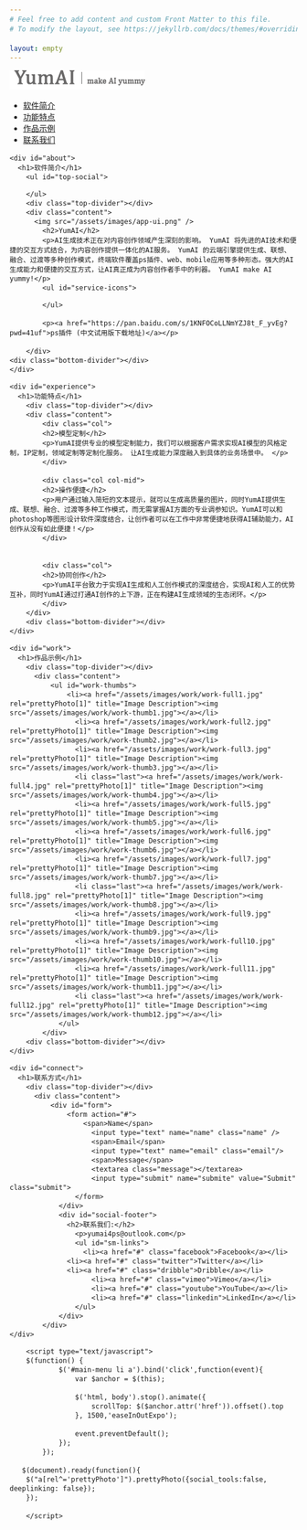 ```yaml
---
# Feel free to add content and custom Front Matter to this file.
# To modify the layout, see https://jekyllrb.com/docs/themes/#overriding-theme-defaults

layout: empty
---
```

<html lang="en">
<head>
<meta http-equiv="Content-Type" content="text/html; charset=UTF-8" />
<title>YumAI - make AI yummy!</title>
<link href="/assets/css/styles.css" rel="stylesheet" type="text/css">
<link rel="stylesheet" href="/assets/css/prettyPhoto.css" type="text/css" media="screen" charset="utf-8" />
<link href='http://fonts.googleapis.com/css?family=Bree+Serif' rel='stylesheet' type='text/css'>
<link href='http://fonts.googleapis.com/css?family=Open+Sans' rel='stylesheet' type='text/css'>

<script type='text/javascript' src="http://ajax.googleapis.com/ajax/libs/jquery/1/jquery.min.js?ver=3.3"></script>  
<script type="text/javascript" src="/assets/js/jquery.prettyPhoto.js"></script>
<script type="text/javascript" src="/assets/js/jquery.easing.1.3.js"></script>

</head>

<body>
<div id="header">
  <div id="logo"><a href="#"><img src="/assets/images/logo.png"></a></div>
  <ul id="main-menu">
      <li><a href="#about">软件简介</a></li>
        <li><a href="#experience">功能特点</a></li>
        <li><a href="#work">作品示例</a></li>
        <li><a href="#connect">联系我们</a></li>
    </ul>
</div>

<div id="container">

<!--Begin About Section-->
    <div id="about">
      <h1>软件简介</h1>
        <ul id="top-social">
<!--          <li><a href="#" class="facebook">Facebook</a></li>
            <li><a href="#" class="twitter">Twitter</a></li>
            <li><a href="#" class="linkedin">LinkedIn</a></li> -->
        </ul>
        <div class="top-divider"></div>
        <div class="content">
          <img src="/assets/images/app-ui.png" />
            <h2>YumAI</h2>
            <p>AI生成技术正在对内容创作领域产生深刻的影响。 YumAI 将先进的AI技术和便捷的交互方式结合，为内容创作提供一体化的AI服务。 YumAI 的云端引擎提供生成、联想、融合、过渡等多种创作模式，终端软件覆盖ps插件、web、mobile应用等多种形态。强大的AI生成能力和便捷的交互方式，让AI真正成为内容创作者手中的利器。 YumAI make AI yummy!</p> 
            <ul id="service-icons">
<!--              <li class="services-design">Design</li>
                <li class="services-mobile">Mobile</li>
                <li class="services-film">Film</li>
                <li class="services-photo">Photo</li> -->
            </ul>

            <p><a href="https://pan.baidu.com/s/1KNFOCoLLNmYZJ8t_F_yvEg?pwd=41uf">ps插件 (中文试用版下载地址)</a></p>

        </div>
    <div class="bottom-divider"></div> 
    </div>
<!--End About Section-->

<!--Begin Experience Section-->   
    <div id="experience">
      <h1>功能特点</h1>
        <div class="top-divider"></div>
        <div class="content">
            <div class="col">
            <h2>模型定制</h2>
            <p>YumAI提供专业的模型定制能力，我们可以根据客户需求实现AI模型的风格定制，IP定制，领域定制等定制化服务。 让AI生成能力深度融入到具体的业务场景中。 </p>
            </div>

            <div class="col col-mid">
            <h2>操作便捷</h2>
            <p>用户通过输入简短的文本提示，就可以生成高质量的图片，同时YumAI提供生成、联想、融合、过渡等多种工作模式，而无需掌握AI方面的专业调参知识。YumAI可以和photoshop等图形设计软件深度结合，让创作者可以在工作中非常便捷地获得AI辅助能力，AI创作从没有如此便捷！</p>
            </div>
            
            
            <div class="col">
            <h2>协同创作</h2>
            <p>YumAI平台致力于实现AI生成和人工创作模式的深度结合，实现AI和人工的优势互补，同时YumAI通过打通AI创作的上下游，正在构建AI生成领域的生态闭环。</p>
            </div>
        </div>    
        <div class="bottom-divider"></div>
    </div>
<!--End Experience Section-->

<!--Begin Work Section-->  
    <div id="work">
      <h1>作品示例</h1>
        <div class="top-divider"></div>
          <div class="content">
              <ul id="work-thumbs">
                  <li><a href="/assets/images/work/work-full1.jpg" rel="prettyPhoto[1]" title="Image Description"><img src="/assets/images/work/work-thumb1.jpg"></a></li>
                    <li><a href="/assets/images/work/work-full2.jpg" rel="prettyPhoto[1]" title="Image Description"><img src="/assets/images/work/work-thumb2.jpg"></a></li>
                    <li><a href="/assets/images/work/work-full3.jpg" rel="prettyPhoto[1]" title="Image Description"><img src="/assets/images/work/work-thumb3.jpg"></a></li>
                    <li class="last"><a href="/assets/images/work/work-full4.jpg" rel="prettyPhoto[1]" title="Image Description"><img src="/assets/images/work/work-thumb4.jpg"></a></li>
                    <li><a href="/assets/images/work/work-full5.jpg" rel="prettyPhoto[1]" title="Image Description"><img src="/assets/images/work/work-thumb5.jpg"></a></li>
                    <li><a href="/assets/images/work/work-full6.jpg" rel="prettyPhoto[1]" title="Image Description"><img src="/assets/images/work/work-thumb6.jpg"></a></li>
                    <li><a href="/assets/images/work/work-full7.jpg" rel="prettyPhoto[1]" title="Image Description"><img src="/assets/images/work/work-thumb7.jpg"></a></li>
                    <li class="last"><a href="/assets/images/work/work-full8.jpg" rel="prettyPhoto[1]" title="Image Description"><img src="/assets/images/work/work-thumb8.jpg"></a></li>
                    <li><a href="/assets/images/work/work-full9.jpg" rel="prettyPhoto[1]" title="Image Description"><img src="/assets/images/work/work-thumb9.jpg"></a></li>
                    <li><a href="/assets/images/work/work-full10.jpg" rel="prettyPhoto[1]" title="Image Description"><img src="/assets/images/work/work-thumb10.jpg"></a></li>
                    <li><a href="/assets/images/work/work-full11.jpg" rel="prettyPhoto[1]" title="Image Description"><img src="/assets/images/work/work-thumb11.jpg"></a></li>
                    <li class="last"><a href="/assets/images/work/work-full12.jpg" rel="prettyPhoto[1]" title="Image Description"><img src="/assets/images/work/work-thumb12.jpg"></a></li>
                </ul>
            </div>
        <div class="bottom-divider"></div>
    </div>
<!--End Work Section-->

<!--Begin Connect Section-->  
    <div id="connect">
      <h1>联系方式</h1>
        <div class="top-divider"></div>
          <div class="content">
              <div id="form">
                  <form action="#">
                      <span>Name</span>
                        <input type="text" name="name" class="name" />
                        <span>Email</span>
                        <input type="text" name="email" class="email"/>
                        <span>Message</span>
                        <textarea class="message"></textarea>
                        <input type="submit" name="submite" value="Submit" class="submit">
                    </form>
                </div>
                <div id="social-footer">
                  <h2>联系我们:</h2>
                    <p>yumai4ps@outlook.com</p>
                    <ul id="sm-links">
                      <li><a href="#" class="facebook">Facebook</a></li>
                  <li><a href="#" class="twitter">Twitter</a></li>
                  <li><a href="#" class="dribble">Dribble</a></li>
                        <li><a href="#" class="vimeo">Vimeo</a></li>
                        <li><a href="#" class="youtube">YouTube</a></li>
                        <li><a href="#" class="linkedin">LinkedIn</a></li>
                    </ul>
                </div>
            </div>
    </div>
<!--End Connect Section--> 

</div>

 <!-- The JavaScript -->  
        <script type="text/javascript">
        $(function() {
                $('#main-menu li a').bind('click',function(event){
                    var $anchor = $(this);
                    
                    $('html, body').stop().animate({
                        scrollTop: $($anchor.attr('href')).offset().top
                    }, 1500,'easeInOutExpo');

                    event.preventDefault();
                });
            });
      
       $(document).ready(function(){
        $("a[rel^='prettyPhoto']").prettyPhoto({social_tools:false, deeplinking: false});
        });

        </script>
</body>
</html>

